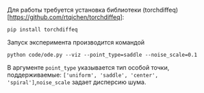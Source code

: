 Для работы требуется установка библиотеки (torchdiffeq)[https://github.com/rtqichen/torchdiffeq]:
```
pip install torchdiffeq
```

Запуск эксперимента производится командой

```
python code/ode.py --viz --point_type=saddle --noise_scale=0.1
```

В аргументе `point_type` указывается тип особой точки, поддерживаемые: `['uniform', 'saddle', 'center', 'spiral']`,`noise_scale` задает дисперсию шума.
